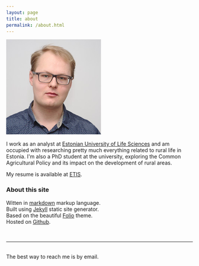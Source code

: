 ```yaml
---
layout: page
title: about
permalink: /about.html
---
```


<img class="col one right" src="/img/profile.jpg">

I work as an analyst at [Estonian University of Life Sciences](http://ms.emu.ee/en/) and am occupied with researching pretty much everything related to rural life in Estonia. I'm also a PhD student at the university, exploring the Common Agricultural Policy and its impact on the development of rural areas.

My resume is available at [ETIS](https://www.etis.ee/CV/lillemets/eng).

### About this site

Witten in [markdown](https://en.wikipedia.org/wiki/Markdown) markup language.  
Built using [Jekyll](http://jekyllrb.com/) static site generator.  
Based on the beautiful [Folio](https://github.com/bogoli/-folio) theme.  
Hosted on [Github](https://github.com/lillemets).

<br/>
<hr/>
<br/>
<span class="contacticon center">
	<a href="mailto:jyri.lillemets@emu.ee"><i class="fa fa-envelope-square"></i></a>
	<a href="https://github.com/lillemets" target="_blank"><i class="fa fa-github-square"></i></a>
	<a href="https://reddit.com/u/lillemets" target="_blank"><i class="fa fa-reddit-square"></i></a>
	<a href="https://facebook.com/lillemets" target="_blank"><i class="fa fa-facebook-square"></i></a>
	<a href="https://flickr.com/lillemets" target="_blank"><i class="fa fa-flickr"></i></a>
</span>

<div class="col three caption">
    The best way to reach me is by email.
</div>

